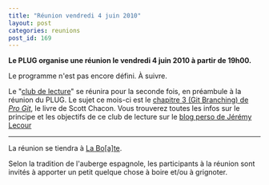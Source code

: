 ```yaml
---
title: "Réunion vendredi 4 juin 2010"
layout: post
categories: reunions
post_id: 169
---
```

**Le PLUG organise une réunion le vendredi 4 juin 2010 à partir de 19h00.**

Le programme n'est pas encore défini. À suivre.

Le "[club de lecture](http://jeremy.wordpress.com/2010/05/19/club-de-lecture-episode-2-git-branching/)" se réunira pour la seconde fois, en préambule à la réunion du PLUG. Le sujet ce mois-ci est le [chapitre 3 (Git Branching) de _Pro Git_](http://progit.org/), le livre de Scott Chacon. Vous trouverez toutes les infos sur le principe et les objectifs de ce club de lecture sur le [blog perso de Jérémy Lecour](http://jeremy.wordpress.com/)

----
La réunion se tiendra à [La Bo\[a\]te](http://laboate.com/).

Selon la tradition de l'auberge espagnole, les participants à la réunion sont invités à apporter un petit quelque chose à boire et/ou à grignoter.